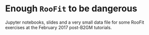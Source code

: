 # Enough `RooFit` to be dangerous

Jupyter notebooks, slides and a very small data file for some RooFit exercises at the February 2017 post-B2GM tutorials.
